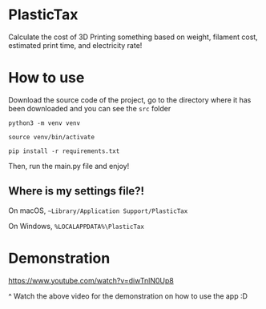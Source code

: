 # PlasticTax
Calculate the cost of 3D Printing something based on weight, filament cost, estimated print time, and electricity rate!


# How to use
Download the source code of the project, go to the directory where it has been downloaded and you can see the `src` folder

`python3 -m venv venv`

`source venv/bin/activate`

`pip install -r requirements.txt`

Then, run the main.py file and enjoy!

## Where is my settings file?!
On macOS, `~Library/Application Support/PlasticTax`

On Windows, `%LOCALAPPDATA%\PlasticTax`

# Demonstration

https://www.youtube.com/watch?v=diwTnlN0Up8

^ Watch the above video for the demonstration on how to use the app :D